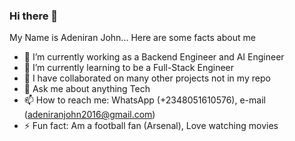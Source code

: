 ### Hi there 👋

<!--
**tImIhAcK/timihack** is a ✨ _special_ ✨ repository because its `README.md` (this file) appears on your GitHub profile.
-->

My Name is Adeniran John... Here are some facts about me

- 🔭 I’m currently working as a Backend Engineer and AI Engineer
- 🌱 I’m currently learning to be a Full-Stack Engineer
- 👯 I have collaborated on many other projects not in my repo
- 💬 Ask me about anything Tech
- 📫 How to reach me: WhatsApp (+2348051610576), e-mail (adeniranjohn2016@gmail.com)
- ⚡ Fun fact: Am a football fan (Arsenal), Love watching movies
